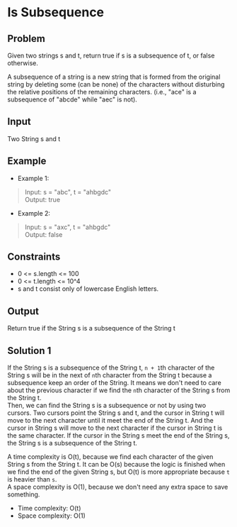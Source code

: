 # Is Subsequence

## Problem

Given two strings s and t, return true if s is a subsequence of t, or false otherwise.

A subsequence of a string is a new string that is formed from the original string by deleting some (can be none) of the characters without disturbing the relative positions of the remaining characters. (i.e., "ace" is a subsequence of "abcde" while "aec" is not).

## Input

Two String s and t

## Example

- Example 1:

>Input: s = "abc", t = "ahbgdc"  
Output: true

- Example 2:

>Input: s = "axc", t = "ahbgdc"  
Output: false

## Constraints

- 0 <= s.length <= 100
- 0 <= t.length <= 10^4
- s and t consist only of lowercase English letters.

## Output

Return true if the String s is a subsequence of the String t

## Solution 1

If the String s is a subsequence of the String t, `n + 1`th character of the String s will be in the next of `n`th character from the String t because a subsequence keep an order of the String. It means we don't need to care about the previous character if we find the `n`th character of the String s from the String t.  
Then, we can find the String s is a subsequence or not by using two cursors. Two cursors point the String s and t, and the cursor in String t will move to the next character until it meet the end of the String t. And the cursor in String s will move to the next character if the cursor in String t is the same character. If the cursor in the String s meet the end of the String s, the String s is a subsequence of the String t.

A time complexity is O(t), because we find each character of the given String s from the String t. It can be O(s) because the logic is finished when we find the end of the given String s, but O(t) is more appropriate because `t` is heavier than `s`.  
A space complexity is O(1), because we don't need any extra space to save something.

- Time complexity: O(t)
- Space complexity: O(1)
